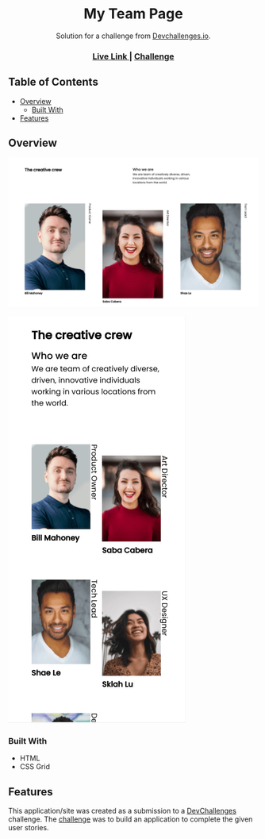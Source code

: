 <h1 align="center">My Team Page</h1>

<div align="center">
   Solution for a challenge from  <a href="http://devchallenges.io" target="_blank">Devchallenges.io</a>.
</div>

<div align="center">
  <h3>
    <a href="https://jdegand.github.io/my-team-page">
      Live Link
    </a>
    <span> | </span>
    <a href="https://web.archive.org/web/20240526064315/https://legacy.devchallenges.io/challenges/hhmesazsqgKXrTkYkt0U">
      Challenge
    </a>
  </h3>
</div>

## Table of Contents

- [Overview](#overview)
  - [Built With](#built-with)
- [Features](#features)

## Overview

![Desktop](my-team-page-desktop.png)

![Mobile](my-team-page-mobile.png)

### Built With

- HTML
- CSS Grid

## Features

This application/site was created as a submission to a [DevChallenges](https://devchallenges.io/challenges) challenge. The [challenge](https://web.archive.org/web/20240526064315/https://legacy.devchallenges.io/challenges/hhmesazsqgKXrTkYkt0U) was to build an application to complete the given user stories.
